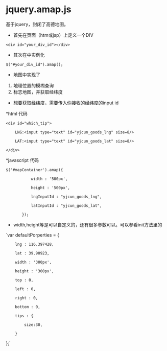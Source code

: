 # jquery.amap.js

基于jquery，封闭了高德地图。

* 首先在页面（htm或jsp）上定义一个DIV

`<div id="your_div_id"></div>`

* 其次在<script>...</script>中实例化

`$("#your_div_id").amap();`

* 地图中实现了

1. 地理位置的模糊查询
2. 标志地图，并获取经纬度

* 想要获取经纬度，需要传入你接收的经纬度的input id

*html 代码

`<div id="which_tip">`

`    LNG:<input type="text" id="yjcun_goods_lng" size=8/>`

`    LAT:<input type="text" id="yjcun_goods_lat" size=8/>`

`</div>`

*javascript 代码

`$('#mapContainer').amap({`

`			width : '500px',`

`			height : '500px',`

`			lngInputId : "yjcun_goods_lng",`

`			latInputId : "yjcun_goods_lat",`

`		});`

* width,height等是可以自定义的，还有很多参数可以。可以参看init方法里的

`var defaultPorperties = {

		lng : 116.397428,
		
		lat : 39.90923,
		
		width : '300px',
		
		height : '300px',
		
		top : 0,
		
		left : 0,
		
		right : 0,
		
		bottom : 0,
		
		tips : {
		
			size:30,
			
		}
		
};`

